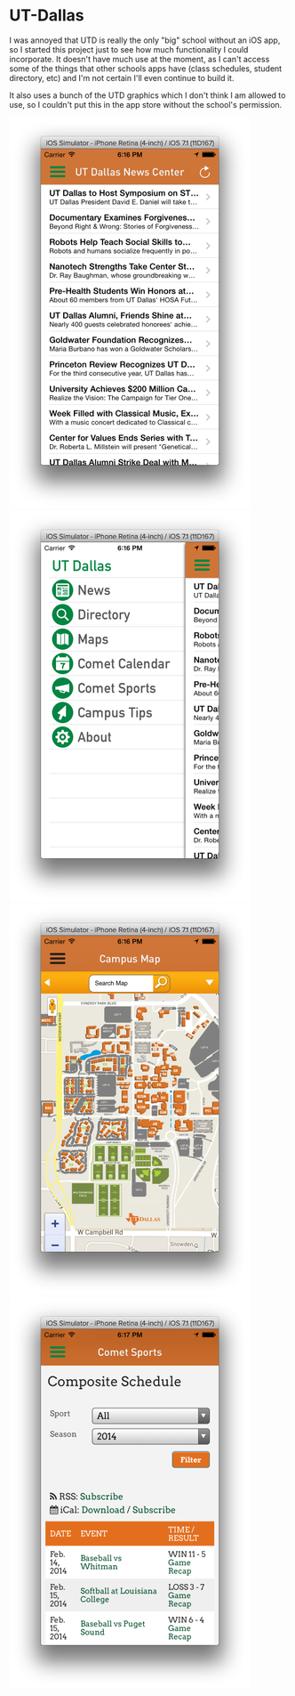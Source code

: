 UT-Dallas
=========

I was annoyed that UTD is really the only "big" school without an iOS app, so I started this project just to see how much functionality I could incorporate.
It doesn't have much use at the moment, as I can't access some of the things that other schools apps have (class schedules, student directory, etc) and I'm not certain I'll even continue to build it.

It also uses a bunch of the UTD graphics which I don't think I am allowed to use, so I couldn't put this in the app store without the school's permission.

![Alt text](/Screenshots/main.png/ "Puppies")
![Alt text](/Screenshots/menu.png/ "Puppies")
![Alt text](/Screenshots/mapview.png/ "Puppies")
![Alt text](/Screenshots/sportsview.png/ "Puppies")

